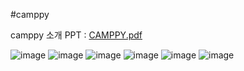 #camppy

camppy 소개 PPT : [CAMPPY.pdf](https://github.com/dlwjddbs/camppy/files/13219436/CAMPPY.pdf)

![image](https://github.com/magpies92/camppy/assets/113003481/c1a888df-8397-4d70-8e11-8e68a1070b1b)
![image](https://github.com/magpies92/camppy/assets/113003481/91382797-7c03-432a-ba85-1ea753ac38e3)
![image](https://github.com/dlwjddbs/camppy/assets/113003481/00b0f661-1eb7-4760-9791-0d69c7d1ca2e)
![image](https://github.com/magpies92/camppy/assets/113003481/2108c45b-9176-45af-bd04-544f5f6d8aa0)
![image](https://github.com/magpies92/camppy/assets/113003481/ecc26aeb-3259-4f6c-9929-f45d2be16f77)
![image](https://github.com/magpies92/camppy/assets/113003481/b8085fa4-c0b0-4196-889d-84d8afd549fc)
